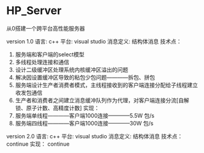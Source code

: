 # HP_Server
从0搭建一个跨平台高性能服务器

version 1.0
语言: c++
平台: visual studio
消息定义: 结构体消息
技术点：
1. 服务端和客户端的select模型
2. 多线程处理连接和通信
3. 设计二级缓冲区处理系统内核缓冲区溢出的问题
4. 解决因设置缓冲区导致的粘包少包问题————拆包、拼包
5. 服务端设计生产者消费者模式，主线程接收到的客户端连接分配给子线程建立收发包通信
6. 生产者和消费者之间建立消息缓冲队列作为代理，对客户端连接分流[自解锁、原子计数、高精度计数]
实现：
1. 服务端单线程————客户端1000连接————5.5W 包/s
2. 服务端四线程————客户端1000连接————30W  包/s

version 2.0
语言: c++
平台: visual studio
消息定义: 结构体消息
技术点：
continue
实现：
continue